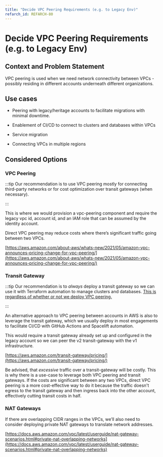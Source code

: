 ```yaml
---
title: "Decide VPC Peering Requirements (e.g. to Legacy Env)"
refarch_id: REFARCH-80
---
```


# Decide VPC Peering Requirements (e.g. to Legacy Env)

## Context and Problem Statement

VPC peering is used when we need network connectivity between VPCs - possibly residing in different accounts underneath
different organizations.

## Use cases

- Peering with legacy/heritage accounts to facilitate migrations with minimal downtime.

- Enablement of CI/CD to connect to clusters and databases within VPCs

- Service migration

- Connecting VPCs in multiple regions

## Considered Options

### VPC Peering

:::tip Our recommendation is to use VPC peering mostly for connecting third-party networks or for cost optimization over
transit gateways (when necessary).

:::

This is where we would provision a vpc-peering component and require the legacy vpc id, account id, and an IAM role that
can be assumed by the identity account.

Direct VPC peering may reduce costs where there’s significant traffic going between two VPCs.

[https://aws.amazon.com/about-aws/whats-new/2021/05/amazon-vpc-announces-pricing-change-for-vpc-peering/](https://aws.amazon.com/about-aws/whats-new/2021/05/amazon-vpc-announces-pricing-change-for-vpc-peering/)

### Transit Gateway

:::tip Our recommendation is to _always_ deploy a transit gateway so we can use it with Terraform automation to manage
clusters and databases. <ins>This is regardless of whether or not we deploy VPC peering.</ins>

:::

An alternative approach to VPC peering between accounts in AWS is also to leverage the transit gateway, which we usually
deploy in most engagements to facilitate CI/CD with GitHub Actions and Spacelift automation.

This would require a transit gateway already set up and configured in the legacy account so we can peer the v2
transit-gateway with the v1 infrastructure.

[https://aws.amazon.com/transit-gateway/pricing/](https://aws.amazon.com/transit-gateway/pricing/)

Be advised, that _excessive_ traffic over a transit-gateway will be costly. This is why there is a use-case to leverage
both VPC peering and transit gateways. If the costs are significant between any two VPCs, direct VPC peering is a more
cost-effective way to do it because the traffic doesn't egress to the transit gateway and then ingress back into the
other account, effectively cutting transit costs in half.

### NAT Gateways

If there are overlapping CIDR ranges in the VPCs, we’ll also need to consider deploying private NAT gateways to
translate network addresses.

[https://docs.aws.amazon.com/vpc/latest/userguide/nat-gateway-scenarios.html#private-nat-overlapping-networks](https://docs.aws.amazon.com/vpc/latest/userguide/nat-gateway-scenarios.html#private-nat-overlapping-networks)

